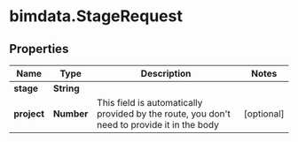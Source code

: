 # bimdata.StageRequest

## Properties

Name | Type | Description | Notes
------------ | ------------- | ------------- | -------------
**stage** | **String** |  | 
**project** | **Number** | This field is automatically provided by the route, you don&#39;t need to provide it in the body | [optional] 


